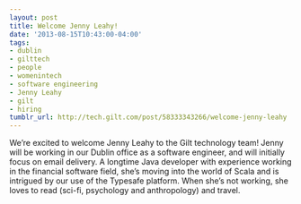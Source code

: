 ```yaml
---
layout: post
title: Welcome Jenny Leahy!
date: '2013-08-15T10:43:00-04:00'
tags:
- dublin
- gilttech
- people
- womenintech
- software engineering
- Jenny Leahy
- gilt
- hiring
tumblr_url: http://tech.gilt.com/post/58333343266/welcome-jenny-leahy
---
```


We’re excited to welcome Jenny Leahy to the Gilt technology team! Jenny will be working in our Dublin office as a software engineer, and will initially focus on email delivery. A longtime Java developer with experience working in the financial software field, she’s moving into the world of Scala and is intrigued by our use of the Typesafe platform. When she’s not working, she loves to read (sci-fi, psychology and anthropology) and travel.
